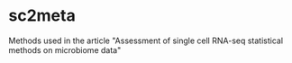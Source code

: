 # sc2meta
Methods used in the article "Assessment of single cell RNA-seq statistical methods on microbiome data"
